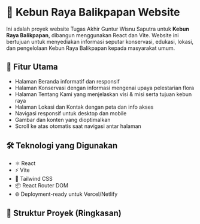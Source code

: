 # 🌿 Kebun Raya Balikpapan Website

Ini adalah proyek website Tugas Akhir Guntur Wisnu Saputra untuk **Kebun Raya Balikpapan**, dibangun menggunakan React dan Vite. Website ini bertujuan untuk menyediakan informasi seputar konservasi, edukasi, lokasi, dan pengelolaan Kebun Raya Balikpapan kepada masyarakat umum.

## 🚀 Fitur Utama

- Halaman Beranda informatif dan responsif
- Halaman Konservasi dengan informasi mengenai upaya pelestarian flora
- Halaman Tentang Kami yang menjelaskan visi & misi serta tujuan kebun raya
- Halaman Lokasi dan Kontak dengan peta dan info akses
- Navigasi responsif untuk desktop dan mobile
- Gambar dan konten yang dioptimalkan
- Scroll ke atas otomatis saat navigasi antar halaman

## 🛠️ Teknologi yang Digunakan

- ⚛️ React
- ⚡ Vite
- 💨 Tailwind CSS
- 📦 React Router DOM
- 🌐 Deployment-ready untuk Vercel/Netlify

## 📂 Struktur Proyek (Ringkasan)

